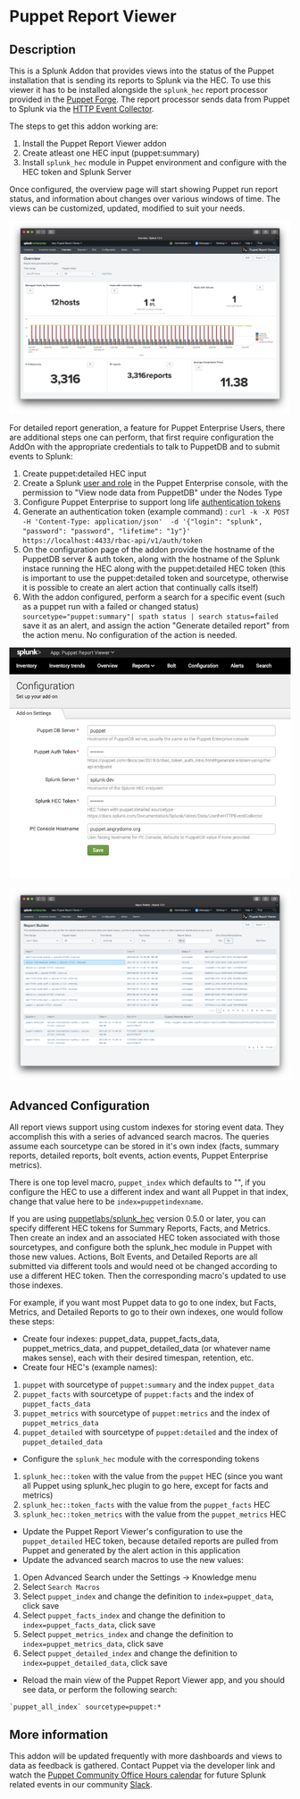 Puppet Report Viewer
==============

Description
-----------
This is a Splunk Addon that provides views into the status of the Puppet installation that is sending its reports to Splunk via the HEC. To use this viewer it has to be installed alongside the `splunk_hec` report processor provided in the [Puppet Forge](https://forge.puppet.com/puppetlabs/splunk_hec). The report processor sends data from Puppet to Splunk via the [HTTP Event Collector](https://docs.splunk.com/Documentation/Splunk/latest/Data/UsetheHTTPEventCollector).

The steps to get this addon working are:

1. Install the Puppet Report Viewer addon
2. Create atleast one HEC input (puppet:summary)
3. Install `splunk_hec` module in Puppet environment and configure with the HEC token and Splunk Server

Once configured, the overview page will start showing Puppet run report status, and information about changes over various windows of time. The views can be customized, updated, modified to suit your needs.

![Reports Overview](https://raw.githubusercontent.com/puppetlabs/TA-puppet-report-viewer/master/README/img/overview.png)

For detailed report generation, a feature for Puppet Enterprise Users, there are additional steps one can perform, that first require configuration the AddOn with the appropriate credentials to talk to PuppetDB and to submit events to Splunk:

1. Create puppet:detailed HEC input
2. Create a Splunk [user and role](https://puppet.com/docs/pe/latest/rbac_user_roles_intro.html#create-a-new-user-role) in the Puppet Enterprise console, with the permission to "View node data from PuppetDB" under the Nodes Type
3. Configure Puppet Enterprise to support long life [authentication tokens](https://puppet.com/docs/pe/latest/rbac_token_auth_intro.html#change-the-token-s-default-lifetime)
4. Generate an authentication token (example command) : `curl -k -X POST -H 'Content-Type: application/json' 
 -d '{"login": "splunk", "password": "password", "lifetime": "1y"}' https://localhost:4433/rbac-api/v1/auth/token`
5. On the configuration page of the addon provide the hostname of the PuppetDB server & auth token, along with the hostname of the Splunk instace running the HEC along with the puppet:detailed HEC token (this is important to use the puppet:detailed token and sourcetype, otherwise it is possible to create an alert action that continually calls itself)
6. With the addon configured, perform a search for a specific event (such as a puppet run with a failed or changed status) `sourcetype="puppet:summary"| spath status | search status=failed` save it as an alert, and assign the action "Generate detailed report" from the action menu. No configuration of the action is needed.

![Addon Configuration Screen](https://raw.githubusercontent.com/puppetlabs/TA-puppet-report-viewer/master/README/img/configuration.png)

![Report Builder](https://raw.githubusercontent.com/puppetlabs/TA-puppet-report-viewer/master/README/img/report_builder.png)

Advanced Configuration
----------------
All report views support using custom indexes for storing event data. They accomplish this with a series of advanced search macros. The queries assume each sourcetype can be stored in it's own index (facts, summary reports, detailed reports, bolt events, action events, Puppet Enterprise metrics).

There is one top level macro, `puppet_index` which defaults to "", if you configure the HEC to use a different index and want all Puppet in that index, change that value here to be `index=puppetindexname`.

If you are using [puppetlabs/splunk_hec](https://forge.puppet.com/puppetlabs/splunk_hec/readme) version 0.5.0 or later, you can specify different HEC tokens for Summary Reports, Facts, and Metrics. Then create an index and an associated HEC token associated with those sourcetypes, and configure both the splunk_hec module in Puppet with those new values. Actions, Bolt Events, and Detailed Reports are all submitted via different tools and would need ot be changed according to use a different HEC token. Then the corresponding macro's updated to use those indexes.

For example, if you want most Puppet data to go to one index, but Facts, Metrics, and Detailed Reports to go to their own indexes, one would follow these steps:
- Create four indexes: puppet_data, puppet_facts_data, puppet_metrics_data, and puppet_detailed_data (or whatever name makes sense), each with their desired timespan, retention, etc.
- Create four HEC's (example names):
1. `puppet` with sourcetype of `puppet:summary` and the index `puppet_data`
2. `puppet_facts` with sourcetype of `puppet:facts` and the index of `puppet_facts_data`
3. `puppet_metrics` with sourcetype of `puppet:metrics` and the index of `puppet_metrics_data`
4. `puppet_detailed` with sourcetype of `puppet:detailed` and the index of `puppet_detailed_data`
- Configure the `splunk_hec` module with the corresponding tokens
1. `splunk_hec::token` with the value from the `puppet` HEC (since you want all Puppet using splunk_hec plugin to go here, except for facts and metrics)
2. `splunk_hec::token_facts` with the value from the `puppet_facts` HEC
3. `splunk_hec::token_metrics` with the value from the `puppet_metrics` HEC
- Update the Puppet Report Viewer's configuration to use the `puppet_detailed` HEC token, because detailed reports are pulled from Puppet and generated by the alert action in this application
- Update the advanced search macros to use the new values:
1. Open Advanced Search under the Settings -> Knowledge menu
2. Select `Search Macros`
3. Select `puppet_index` and change the definition to `index=puppet_data`, click save
4. Select `puppet_facts_index` and change the definition to `index=puppet_facts_data`, click save
5. Select `puppet_metrics_index` and change the definition to `index=puppet_metrics_data`, click save
6. Select `puppet_detailed_index` and change the definition to `index=puppet_detailed_data`, click save
- Reload the main view of the Puppet Report Viewer app, and you should see data, or perform the following search:
``` 
`puppet_all_index` sourcetype=puppet:*
```


More information
----------------

This addon will be updated frequently with more dashboards and views to data as feedback is gathered. Contact Puppet via the developer link and watch the [Puppet Community Office Hours calendar](https://puppet.com/community/office-hours) for future Splunk related events in our community [Slack](https://slack.puppet.com).
  